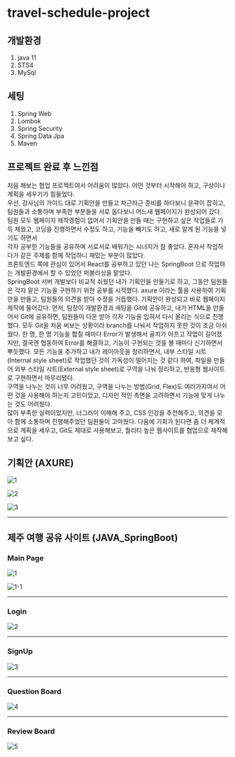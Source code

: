 # travel-schedule-project
## 개발환경
1. java 11
2. STS4
3. MySql
## 세팅
1. Spring Web
2. Lombok
3. Spring Security
4. Spring Data Jpa
5. Maven

## 프로젝트 완료 후 느낀점
처음 해보는 협업 프로젝트여서 어려움이 많았다. 어떤 것부터 시작해야 하고, 구상이나 계획을 세우기가 힘들었다.  
우선, 강사님의 가이드 대로 기획안을 만들고 차근차근 준비를 하다보니 윤곽이 잡히고, 팀원들과 소통하며 부족한 부분들을 서로 돕다보니 어느새 웹페이지가 완성되어 갔다.  
팀원 모두 웹페이지 제작경험이 없어서 기획안을 만들 때는 구현하고 싶은 작업들로 가득 채웠고, 코딩을 진행하면서 수정도 하고, 기능을 빼기도 하고, 새로 알게 된 기능을 넣기도 하면서  
각자 공부한 기능들을 공유하며 서로서로 배워가는 시너지가 참 좋았다. 혼자서 작업하다가 같은 주제를 함께 작업하니 재밌는 부분이 많았다.  
프론트엔드 쪽에 관심이 있어서 React를 공부하고 있던 나는 SpringBoot 으로 작업하는 개발환경에서 할 수 있었던 퍼블리싱을 맡았다.  
SpringBoot 서버 개발보다 비교적 쉬웠던 내가 기획안을 만들기로 하고, 그동안 팀원들은 각자 맡은 기능을 구현하기 위한 공부를 시작했다. axure 이라는 툴을 사용하여 기획안을 만들고, 팀원들의 의견을 받아 수정을 거듭했다. 기획안이 완성되고 바로 웹페이지 제작에 들어갔다. 먼저, 팀장이 개발환경과 세팅을 Git에 공유하고, 내가 HTML을 만들어서 Git에 공유하면, 팀원들이 다운 받아 각자 기능을 입혀서 다시 올리는 식으로 진행했다. 모두 Git을 처음 써보는 상황이라 branch를 나눠서 작업하지 못한 것이 조금 아쉬웠다. 한 명, 한 명 기능을 합칠 때마다 Error가 발생해서 골치가 아프고 작업이 길어졌지만, 결국엔 협동하여 Error를 해결하고, 기능이 구현되는 것을 볼 때마다 신기하면서 뿌듯했다. 모든 기능을 추가하고 내가 레이아웃을 정리하면서, 내부 스타일 시트(Internal style sheet)로 작업했던 것이 가독성이 떨어지는 것 같다 하여, 파일을 만들어 외부 스타일 시트(External style sheet)로 구역을 나눠 정리하고, 반응형 웹사이트로 구현하면서 마무리됐다.  
구역을 나누는 것이 너무 어려웠고, 구역을 나누는 방법(Grid, Flex)도 여러가지여서 어떤 것을 사용해야 하는지 고민이었고, 디자인 적인 측면을 고려하면서 기능에 맞게 나누는 것도 어려웠다.  
많이 부족한 실력이었지만, 너그러이 이해해 주고, CSS 인강을 추천해주고, 의견을 모아 함께 소통하며 진행해주었던 팀원들이 고마웠다. 다음에 기회가 된다면 좀 더 체계적으로 계획을 세우고, Git도 제대로 사용해보고, 퀄리티 높은 웹사이트를 협업으로 제작해 보고 싶다.

## 기획안 (AXURE)  
  
![1](https://user-images.githubusercontent.com/79749251/149657277-779282c5-992e-4f23-8841-0bec9a43b553.png)

![2](https://user-images.githubusercontent.com/79749251/149657421-79a68abc-5ea2-482e-b134-95f272e22d52.png)

![3](https://user-images.githubusercontent.com/79749251/149657425-528a9b96-8986-4fbf-a8a7-26d6a5280817.png)

<hr />

## 제주 여행 공유 사이트 (JAVA_SpringBoot)

### Main Page

![1](https://user-images.githubusercontent.com/79749251/149669371-b236e487-8533-4113-8de4-ce8359f7c0f8.png)

![1-1](https://user-images.githubusercontent.com/79749251/149659057-beb07aed-944c-45c2-900e-454fd01a4f7a.png)

<hr />

### Login

![2](https://user-images.githubusercontent.com/79749251/149658930-c24b6378-b6e9-4bec-a075-5d374dbc6035.png)

<hr />

### SignUp

![3](https://user-images.githubusercontent.com/79749251/149659188-848c29b6-c9e3-4c31-8770-e58bd9ee47c4.png)

<hr />

### Question Board

![4](https://user-images.githubusercontent.com/79749251/149669506-40a10a2f-4ad7-4607-a7c6-19a1e2df3aab.png)

<hr />

### Review Board

![5](https://user-images.githubusercontent.com/79749251/149669856-1a8aa5e6-89d6-42c9-9e92-a359dabaa869.png)

